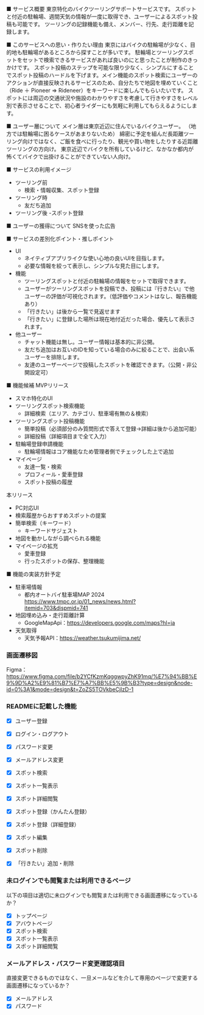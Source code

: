 ■ サービス概要
東京特化のバイクツーリングサポートサービスです。
スポットと付近の駐輪場、週間天気の情報が一度に取得でき、ユーザーによるスポット投稿も可能です。
ツーリングの記録機能も備え、メンバー、行先、走行距離を記録します。

■ このサービスへの思い・作りたい理由
東京にはバイクの駐輪場が少なく、目的地も駐輪場があるところから探すことが多いです。
駐輪場とツーリングスポットをセットで検索できるサービスがあれば良いのにと思ったことが制作のきっかけです。
スポット投稿のステップを可能な限り少なく、シンプルにすることでスポット投稿のハードルを下げます。メイン機能のスポット検索にユーザーのアクションが直接反映されるサービスのため、自分たちで地図を埋めていくこと（Ride ＋ Pioneer => Rideneer）をキーワードに楽しんでもらいたいです。
スポットには周辺の交通状況や施設のわかりやすさを考慮して行きやすさをレベル別で表示させることで、初心者ライダーにも気軽に利用してもらえるようにします。

■ ユーザー層について
メイン層は東京近辺に住んでいるバイクユーザー。
（地方では駐輪場に困るケースがあまりないため）
綿密に予定を組んだ長距離ツーリング向けではなく、ご飯を食べに行ったり、観光や買い物をしたりする近距離ツーリングの方向け。
東京近辺でバイクを所有しているけど、なかなか都内が怖くてバイクで出掛けることができていない人向け。

■ サービスの利用イメージ
- ツーリング前
  - 検索・情報収集、スポット登録
- ツーリング時
  - 友だち追加
- ツーリング後
  -スポット登録

■ ユーザーの獲得について
SNSを使った広告

■ サービスの差別化ポイント・推しポイント
- UI
  - ネイティブアプリライクな使い心地の良いUIを目指します。
  - 必要な情報を絞って表示し、シンプルな見た目にします。
- 機能
  - ツーリングスポットと付近の駐輪場の情報をセットで取得できます。
  - ユーザーがツーリングスポットを投稿でき、投稿には『行きたい』で他ユーザーの評価が可視化されます。（低評価やコメントはなし、報告機能あり）
  - 「行きたい」は後から一覧で見返せます
  - 「行きたい」に登録した場所は現在地付近だった場合、優先して表示されます。
- 他ユーザー
  - チャット機能は無し。ユーザー情報は基本的に非公開。
  - 友だち追加はお互いのIDを知っている場合のみに絞ることで、出会い系ユーザーを排除します。
  - 友達のユーザーページで投稿したスポットを確認できます。（公開・非公開設定可）

■ 機能候補
MVPリリース
- スマホ特化のUI
- ツーリングスポット検索機能
  - 詳細検索（エリア、カテゴリ、駐車場有無の＆検索）
- ツーリングスポット投稿機能
  - 簡単投稿（必須部分のみ質問形式で答えて登録→詳細は後から追加可能）
  - 詳細投稿（詳細項目まで全て入力）
- 駐輪場登録申請機能
  - 駐輪場情報はコア機能なため管理者側でチェックした上で追加
- マイページ
  - 友達一覧・検索
  - プロフィール・愛車登録
  - スポット投稿の履歴

本リリース
- PC対応UI
- 検索履歴からおすすめスポットの提案
- 簡単検索（キーワード）
  - キーワードサジェスト
- 地図を動かしながら調べられる機能
- マイページの拡充
  - 愛車登録
  - 行ったスポットの保存、整理機能

■ 機能の実装方針予定
- 駐車場情報
  - 都内オートバイ駐車場MAP 2024
    https://www.tmpc.or.jp/01_news/news.html?itemid=703&dispmid=741
- 地図埋め込み・走行距離計算
  - GoogleMapApi：https://developers.google.com/maps?hl=ja
- 天気取得
  - 天気予報API：https://weather.tsukumijima.net/

### 画面遷移図
Figma：https://www.figma.com/file/b2YCfKzmKqggwpyZhK91mq/%E7%94%BB%E9%9D%A2%E9%81%B7%E7%A7%BB%E5%9B%B3?type=design&node-id=0%3A1&mode=design&t=ZoZS5TOVkbeCjIzD-1

### READMEに記載した機能
- [x] ユーザー登録
- [x] ログイン・ログアウト
- [x] パスワード変更
- [x] メールアドレス変更
- [x] スポット検索
- [x] スポット一覧表示
- [x] スポット詳細閲覧
- [x] スポット登録（かんたん登録）
- [x] スポット登録（詳細登録）
- [x] スポット編集
- [x] スポット削除
- [x] 「行きたい」追加・削除


### 未ログインでも閲覧または利用できるページ
以下の項目は適切に未ログインでも閲覧または利用できる画面遷移になっているか？
- [x] トップページ
- [x] アバウトページ
- [x] スポット検索
- [x] スポット一覧表示
- [x] スポット詳細閲覧

### メールアドレス・パスワード変更確認項目
直接変更できるものではなく、一旦メールなどを介して専用のページで変更する画面遷移になっているか？
- [x] メールアドレス
- [x] パスワード
